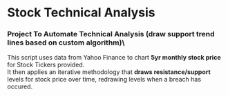 # Stock Technical Analysis
### Project To Automate Technical Analysis (draw support trend lines based on custom algorithm)\
This script uses data from Yahoo Finance to chart **5yr monthly stock price** for Stock Tickers provided.\
It then applies an iterative methodology that **draws resistance/support** levels for stock price over time, redrawing levels when a breach has occured.
